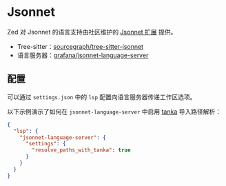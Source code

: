 # Jsonnet

Zed 对 Jsonnet 的语言支持由社区维护的 [Jsonnet 扩展](https://github.com/narqo/zed-jsonnet) 提供。

- Tree-sitter：[sourcegraph/tree-sitter-jsonnet](https://github.com/sourcegraph/tree-sitter-jsonnet)
- 语言服务器：[grafana/jsonnet-language-server](https://github.com/grafana/jsonnet-language-server)

## 配置

可以通过 `settings.json` 中的 `lsp` 配置向语言服务器传递工作区选项。

以下示例演示了如何在 `jsonnet-language-server` 中启用 [tanka](https://tanka.dev) 导入路径解析：

```json [settings]
{
  "lsp": {
    "jsonnet-language-server": {
      "settings": {
        "resolve_paths_with_tanka": true
      }
    }
  }
}
```
